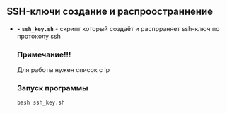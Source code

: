 ## SSH-ключи создание и распроостраннение
- **-** **`ssh_key.sh`** - скрипт который создаёт и распрраняет ssh-ключ по протоколу ssh
  ### Примечание!!!
  Для работы нужен список с ip

  ### Запуск программы
  ```
  bash ssh_key.sh
  ```
  
